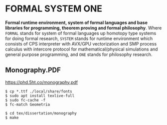 FORMAL SYSTEM ONE
=================

<b>Formal runtime environment, system of formal languages and base libraries for programming, theorem proving and formal philosophy</b>. Where `FORMAL` stands for system of formal languages up homotopy type systems for doing formal research, `SYSTEM` stands for runtime environment which consists of CPS interpreter with AVX/GPU vectorization and SMP process calculus with intercore protocol for mathematical/physical simulations and general purpose programming, and `ONE` stands for philosophy research.

Monography.PDF
--------------

https://phd.5ht.co/monography.pdf

```
$ cp *.ttf ./local/share/fonts
$ sudo apt install texlive-full
$ sudo fc-cache -f
$ fc-match Geometria
```

```
$ cd tex/dissertation/monography
$ make
```

